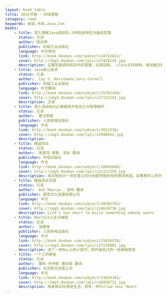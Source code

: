 ```yaml
---
layout: book_table
title: 2015书单---持续更新
category: read
keywords: 阅读,书单,Java,Jvm
books:
    - title: 深入理解Java虚拟机:JVM高级特性与最佳实践
      status: 已读
      author: 周志明
      publisher: 机械工业出版社
      language: 中文原创
      link: http://book.douban.com/subject/24722612/
      cover: http://img5.douban.com/lpic/s27458236.jpg
      description: 主要讲里虚拟机的内存管理，垃圾回收，.class文件结构，类加载过程等，没精读，略读，有点概念
    - title: Java核心技术
      status: 已读
      author:  Cay S. Horstmann,Gary Cornell
      publisher: 机械工业出版社
      language: 中文翻译
      link: http://book.douban.com/subject/25762168/
      cover: http://img3.douban.com/lpic/s27123141.jpg
      description: 泛读
    - title: 深入浅出MySql数据库开发优化与管理维护
      status: 已读
      author:  唐汉明等
      publisher: 人民邮电出版社
      language: 中文
      link: http://book.douban.com/subject/3012338/
      cover: http://img3.douban.com/lpic/s2996052.jpg
      description: 
    - title: 精益创业
      status: 已读
      author:  埃里克·莱斯，吴彤 翻译
      publisher: 中信出版社
      language: 中文
      link: http://book.douban.com/subject/10945606/
      cover: http://img5.douban.com/lpic/s11137256.jpg
      description: 成功地执行一项无意义的计划是导致失败的致命原因。如果费尽心思开发出的产品没有人想要，那么是否按时、按预算完成计划就无关紧要了
    - title: 精益创业实践
      status: 已读
      author:  Ash Maurya ，张玳 翻译
      publisher: 图灵文化发展有限公司
      language: 中文
      link: http://book.douban.com/subject/20505765/
      cover: http://img5.douban.com/lpic/s24610736.jpg
      description: Life’s too short to build something nobody wants
    - title: MacTalk人生元编程
      status: 已读
      author:  池建强
      publisher: 人民邮电出版社
      language: 中文
      link: http://book.douban.com/subject/25826578/
      cover: http://img3.douban.com/lpic/s27219901.jpg
      description: 讲了一些Mac上的小技巧，和作者自己的一些编程感悟
    - title: 一个人的朝圣
      status: 已读
      author:  蕾秋·乔伊斯 黄妙瑜 翻译
      publisher: 北京联合出版公司
      language: 中文
      link: http://book.douban.com/subject/24934182/
      cover: http://img3.douban.com/lpic/s26936721.jpg
      description: 用身体实际感受生活，思考，并Follow Your Heart
---
```


